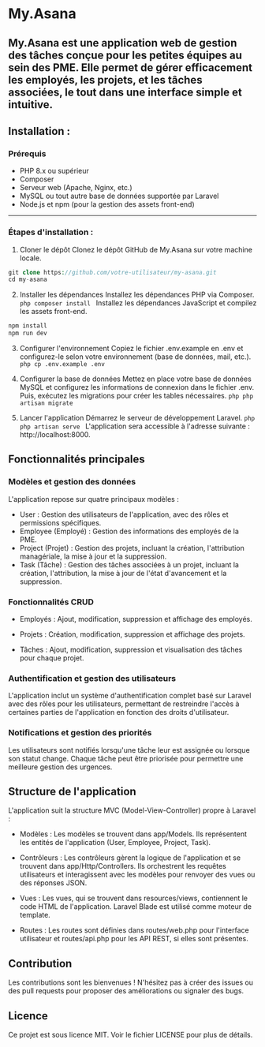 # My.Asana

My.Asana est une application web de gestion des tâches conçue pour les petites équipes au sein des PME. Elle permet de gérer efficacement les employés, les projets, et les tâches associées, le tout dans une interface simple et intuitive.
---

## Installation :

### Prérequis

- PHP 8.x ou supérieur
- Composer
- Serveur web (Apache, Nginx, etc.)
- MySQL ou tout autre base de données supportée par Laravel
- Node.js et npm (pour la gestion des assets front-end)

---
### Étapes d'installation :

1. Cloner le dépôt
Clonez le dépôt GitHub de My.Asana sur votre machine locale.
```php
git clone https://github.com/votre-utilisateur/my-asana.git
cd my-asana
```

2. Installer les dépendances
Installez les dépendances PHP via Composer.
`php
composer install
`
Installez les dépendances JavaScript et compilez les assets front-end.
```php
npm install
npm run dev
```

3. Configurer l'environnement
Copiez le fichier .env.example en .env et configurez-le selon votre environnement (base de données, mail, etc.).
`php
cp .env.example .env
`

4. Configurer la base de données
Mettez en place votre base de données MySQL et configurez les informations de connexion dans le fichier .env.
Puis, exécutez les migrations pour créer les tables nécessaires.
`php
php artisan migrate
`

5. Lancer l'application
Démarrez le serveur de développement Laravel.
`php
php artisan serve
`
L'application sera accessible à l'adresse suivante : http://localhost:8000.

## Fonctionnalités principales

### Modèles et gestion des données

L'application repose sur quatre principaux modèles :

- User : Gestion des utilisateurs de l'application, avec des rôles et permissions spécifiques.
- Employee (Employé) : Gestion des informations des employés de la PME.
- Project (Projet) : Gestion des projets, incluant la création, l'attribution managériale, la mise à jour et la suppression.
- Task (Tâche) : Gestion des tâches associées à un projet, incluant la création, l'attribution, la mise à jour de l'état d'avancement et la suppression.


### Fonctionnalités CRUD

- Employés : Ajout, modification, suppression et affichage des employés.

- Projets : Création, modification, suppression et affichage des projets.

- Tâches : Ajout, modification, suppression et visualisation des tâches pour chaque projet.

### Authentification et gestion des utilisateurs

L'application inclut un système d'authentification complet basé sur Laravel avec des rôles pour les utilisateurs, permettant de restreindre l'accès à certaines parties de l'application en fonction des droits d'utilisateur.

### Notifications et gestion des priorités

Les utilisateurs sont notifiés lorsqu'une tâche leur est assignée ou lorsque son statut change. Chaque tâche peut être priorisée pour permettre une meilleure gestion des urgences.


## Structure de l'application

L'application suit la structure MVC (Model-View-Controller) propre à Laravel :

- Modèles : Les modèles se trouvent dans app/Models. Ils représentent les entités de l'application (User, Employee, Project, Task).

- Contrôleurs : Les contrôleurs gèrent la logique de l'application et se trouvent dans app/Http/Controllers. Ils orchestrent les requêtes utilisateurs et interagissent avec les modèles pour renvoyer des vues ou des réponses JSON.

- Vues : Les vues, qui se trouvent dans resources/views, contiennent le code HTML de l'application. Laravel Blade est utilisé comme moteur de template.

- Routes : Les routes sont définies dans routes/web.php pour l'interface utilisateur et routes/api.php pour les API REST, si elles sont présentes.


## Contribution

Les contributions sont les bienvenues ! N'hésitez pas à créer des issues ou des pull requests pour proposer des améliorations ou signaler des bugs.

## Licence

Ce projet est sous licence MIT. Voir le fichier LICENSE pour plus de détails.